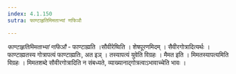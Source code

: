 ```yaml
---
index: 4.1.150
sutra: फाण्टाहृतिमिमताभ्यां णफिञौ

---
```

_फाण्टाहृतिमिमताभ्यां णफिञौ_ - फाण्टाह्मति ।सौवीरेष्विति । शेषपूरणमिदम् । सैवीरगोत्रादित्यर्थः । फाण्टाह्मतस्य गोत्रापत्यं फाण्टाह्मतिः, अत इञ् । तस्यापत्यं युवेति विग्रहः । मैमत इति । मिमतस्यापत्यमिति विग्रहः । मिमतशब्दे सौवीरगोत्रादिति न संबध्यते, व्याख्यानाद्गोत्रत्वाऽभावाच्चेति भावः । 